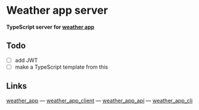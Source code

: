 # Weather app server

**TypeScript server for [weather app](https://github.com/MichalUSER/weather_app)**

## Todo

- [ ] add JWT
- [ ] make a TypeScript template from this

## Links

[weather_app](https://github.com/MichalUSER/weather_app)
— [weather_app_client](https://github.com/MichalUSER/weather_app_client)
— [weather_app_api](https://github.com/MichalUSER/weather_app_api)
— [weather_app_cli](https://github.com/MichalUSER/weather_app_cli)

